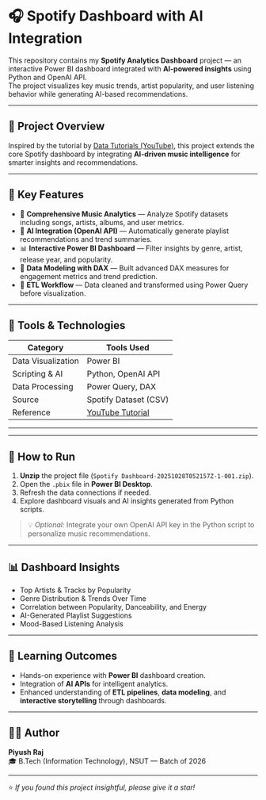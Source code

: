 # 🎧 Spotify Dashboard with AI Integration

This repository contains my **Spotify Analytics Dashboard** project — an interactive Power BI dashboard integrated with **AI-powered insights** using Python and OpenAI API.  
The project visualizes key music trends, artist popularity, and user listening behavior while generating AI-based recommendations.

---

## 📘 Project Overview

Inspired by the tutorial by [Data Tutorials (YouTube)](https://www.youtube.com/watch?v=MjeDkDHJqzc&list=PLVOfSd1Syc0EQ3fZ2penqMTQP0sMPOa-s), this project extends the core Spotify dashboard by integrating **AI-driven music intelligence** for smarter insights and recommendations.

---

## 🧩 Key Features

- 🎵 **Comprehensive Music Analytics** — Analyze Spotify datasets including songs, artists, albums, and user metrics.  
- 🤖 **AI Integration (OpenAI API)** — Automatically generate playlist recommendations and trend summaries.  
- 📊 **Interactive Power BI Dashboard** — Filter insights by genre, artist, release year, and popularity.  
- 🧠 **Data Modeling with DAX** — Built advanced DAX measures for engagement metrics and trend prediction.  
- 🔄 **ETL Workflow** — Data cleaned and transformed using Power Query before visualization.  

---

## 🧰 Tools & Technologies

| Category | Tools Used |
|-----------|-------------|
| Data Visualization | Power BI |
| Scripting & AI | Python, OpenAI API |
| Data Processing | Power Query, DAX |
| Source | Spotify Dataset (CSV) |
| Reference | [YouTube Tutorial](https://www.youtube.com/watch?v=MjeDkDHJqzc&list=PLVOfSd1Syc0EQ3fZ2penqMTQP0sMPOa-s) |

---

---

## 🚀 How to Run

1. **Unzip** the project file (`Spotify Dashboard-20251028T052157Z-1-001.zip`).  
2. Open the `.pbix` file in **Power BI Desktop**.  
3. Refresh the data connections if needed.  
4. Explore dashboard visuals and AI insights generated from Python scripts.  

> 💡 *Optional:* Integrate your own OpenAI API key in the Python script to personalize music recommendations.

---

## 📊 Dashboard Insights

- Top Artists & Tracks by Popularity  
- Genre Distribution & Trends Over Time  
- Correlation between Popularity, Danceability, and Energy  
- AI-Generated Playlist Suggestions  
- Mood-Based Listening Analysis  

---

## 📖 Learning Outcomes

- Hands-on experience with **Power BI** dashboard creation.  
- Integration of **AI APIs** for intelligent analytics.  
- Enhanced understanding of **ETL pipelines**, **data modeling**, and **interactive storytelling** through dashboards.  

---

## 🧑‍💻 Author

**Piyush Raj**  
🎓 B.Tech (Information Technology), NSUT — Batch of 2026  


---

⭐ *If you found this project insightful, please give it a star!*



